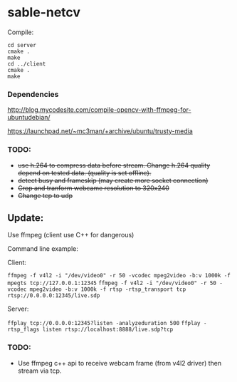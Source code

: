# sable-netcv

Compile:
```
cd server
cmake .
make
cd ../client
cmake .
make
```

### Dependencies

http://blog.mycodesite.com/compile-opencv-with-ffmpeg-for-ubuntudebian/

https://launchpad.net/~mc3man/+archive/ubuntu/trusty-media

### TODO:
* ~~use h.264 to compress data before stream. Change h.264 quality depend on tested data. (quality is set offline).~~
* ~~detect busy and frameskip (may create more socket connection)~~
* ~~Crop and tranform webcame resolution to 320x240~~
* ~~Change tcp to udp~~

 
## Update:
Use ffmpeg (client use C++ for dangerous)

Command line example:

Client:

```ffmpeg -f v4l2 -i "/dev/video0" -r 50 -vcodec mpeg2video -b:v 1000k -f mpegts tcp://127.0.0.1:12345```
```ffmpeg -f v4l2 -i "/dev/video0" -r 50 -vcodec mpeg2video -b:v 1000k -f rtsp -rtsp_transport tcp rtsp://0.0.0.0:12345/live.sdp```


Server:

```ffplay tcp://0.0.0.0:12345?listen -analyzeduration 500```
```ffplay -rtsp_flags listen rtsp://localhost:8888/live.sdp?tcp```

### TODO:
* Use ffmpeg c++ api to receive webcam frame (from v4l2 driver) then stream via tcp.
